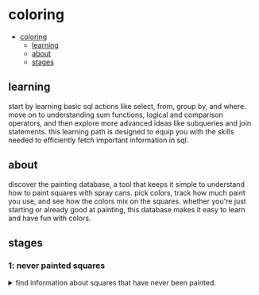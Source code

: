 # coloring

- [coloring](#coloring)
  - [learning](#learning)
  - [about](#about)
  - [stages](#stages)

## learning
start by learning basic sql actions like select, from, group by, and where. move on to understanding sum functions, logical and comparison operators, and then explore more advanced ideas like subqueries and join statements. this learning path is designed to equip you with the skills needed to efficiently fetch important information in sql.

## about
discover the painting database, a tool that keeps it simple to understand how to paint squares with spray cans. pick colors, track how much paint you use, and see how the colors mix on the squares. whether you're just starting or already good at painting, this database makes it easy to learn and have fun with colors.

## stages
### 1: never painted squares
<details>
<summary>find information about squares that have never been painted.</summary>

#### 1.1 description
as a newbie to the world of spray paint, you embark on a journey to explore a canvas made up of never-painted squares. wanting to understand untouched spaces, you seek information about areas that have not yet been decorated with vibrant colors, revealing untouched corners of this creative landscape.

#### 1.2 objectives
- identify the id and `name` of squares that have never been painted from the `square` table in the coloring database. to determine if a square has not been painted, it must be absent in the `painting` table. ensure the results are sorted by square names in descending order. the column order is essential.

take a look at the following database structure:

![db design](./db.png)

explanation of the database:

- the square** table represents individual squares that can be painted using spray cans. it contains the following columns:
  - id: a unique identifier for each square.
  - name: the name or label associated with the square.
- the spray** table contains information about different spray paint cans. it includes the following columns:
  - id: a unique identifier for each spray can.
  - name: the name or label associated with the spray can.
  - color: the color of the spray can, is represented only by a single character ('r' for red, 'g' for green, 'b' for blue).
- the painting** table is used to track the painting activity on squares using spray cans. it includes the following columns:
  - datetime: the timestamp indicating when the painting occurred with an accuracy of a second, not milliseconds.
  - square_id: a reference to the square being painted, linking to the id column in the square table.
  - spray_id: a reference to the spray can be used for painting, linking to the id column in the spray table.
  - volume: the amount of paint applied during the painting process.

additional information and rules to consider:

- the volume of the spray can is initially set to 255, and it decreases as the can is used for painting.
- the color of the square is determined by the rgb rule, with (r=0, g=0, b=0) representing black and (r=255, g=255, b=255) representing white.
- the entry in the painting table reduces the amount of paint in the spray can by the specified volume column and increases the amount of paint in the square by the same amount.
- the volume value should be in the range of 0 < volume <= 255.
- the amount of paint in a square of the same color cannot exceed 255, and the amount of paint in a spray can not be less than zero.

**table names are case-sensitive.

click on the [link](https://cogniterra.org/media/attachments/lesson/35379/Database.sql) to download the sql query for creating the database.

#### 1.3 examples
_square table example_:

id|name
:-:|:-:
1|square1
2|square2
3|square3
4|square4
5|square5

_painting table example_:
datetime|square_id|spray_id|volume
:-:|:-:|:-:|:-:
2020-01-01 01:13:36|1|1|255
2020-01-01 02:13:36|1|2|255
2020-01-01 03:13:36|3|3|100
2020-01-01 04:13:36|3|3|155
2020-01-01 05:13:36|5|4|10

_from the data presented in the table above, it is evident that squares with ids `2` and `4` are those that do not participate in the painting process because they are absent in the painting table. the output table, after identifying squares that have never been painted, with the ordering of square names in descending order:
mysql query output_

id|name
:-:|:-:
4|square4
2|square2

_from the output above, it can be seen that the order of the columns is `id` -> `name`_

query template:
```sql
select id, name ...;
```

</details>

<!--
:%s/\(Sample \(Input\|Output\) \d:\)\n\(.*\)/```\r\r**\1**\r```\3/gc

### 0: 
<details>
<summary></summary>

#### 0.1 description

#### 0.2 objectives

#### 0.3 examples

</details>
-->


